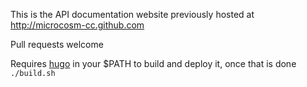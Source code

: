 This is the API documentation website previously hosted at http://microcosm-cc.github.com

Pull requests welcome

Requires [hugo](https://github.com/spf13/hugo) in your $PATH to build and deploy it, once that is done `./build.sh`